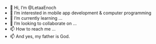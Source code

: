 - 👋 Hi, I’m @LetaaEnoch
- 👀 I’m interested in mobile app development & computer programming
- 🌱 I’m currently learning ...
- 💞️ I’m looking to collaborate on ...
- 📫 How to reach me ...
- 📫 And yes, my father is God.

<!---
LetaaEnoch/LetaaEnoch is a ✨ special ✨ repository because its `README.md` (this file) appears on your GitHub profile.
You can click the Preview link to take a look at your changes.
--->
